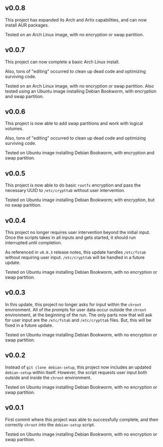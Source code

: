 ## v0.0.8

This project has expanded its Arch and Artix capabilities, and can now install AUR packages.

Tested on an Arch Linux image, with no encryption or swap partition.

## v0.0.7

This project can now complete a basic Arch Linux install.

Also, tons of "editing" occurred to clean up dead code and optimizing surviving code.

Tested on an Arch Linux image, with no encryption or swap partition. Also tested using an Ubuntu image installing Debian Bookworm, with encryption and swap partition.

## v0.0.6

This project is now able to add swap partitions and work with logical volumes.

Also, tons of "editing" occurred to clean up dead code and optimizing surviving code.

Tested on Ubuntu image installing Debian Bookworm, with encryption and swap partition.

## v0.0.5

This project is now able to do basic `rootfs` encryption and pass the necessary UUID to `/etc/crypttab` without user intervention.

Tested on Ubuntu image installing Debian Bookworm; with encryption, but no swap partition.

## v0.0.4

This project no longer requires user intervention beyond the initial input. Once the scripts takes in all inputs and gets started, it should run interrupted until completion.

As referenced in `v0.0.3` release notes, this update handles `/etc/fstab` without requiring user input. `/etc/crypttab` will be handled in a future update.

Tested on Ubuntu image installing Debian Bookworm, with no encryption or swap partition.

## v0.0.3

In this update, this project no longer asks for input within the `chroot` environment. All of the prompts for user data occur outside the `chroot` environment, at the beginning of the run. The only parts now that will ask for user input are the `/etc/fstab` and `/etc/crypttab` files. But, this will be fixed in a future update.

Tested on Ubuntu image installing Debian Bookworm, with no encryption or swap partition.

## v0.0.2

Instead of `git clone debian-setup`, this project now includes an updated `debian-setup` within itself. However, the script requests user input both outside and inside the `chroot` environment.

Tested on Ubuntu image installing Debian Bookworm, with no encryption or swap partition.

## v0.0.1

First commit where this project was able to successfully complete, and then correctly `chroot` into the `debian-setup` script.

Tested on Ubuntu image installing Debian Bookworm, with no encryption or swap partition.
